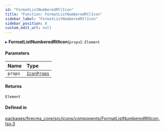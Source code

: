 ```yaml
---
id: "FormatListNumberedRtlIcon"
title: "Function: FormatListNumberedRtlIcon"
sidebar_label: "FormatListNumberedRtlIcon"
sidebar_position: 0
custom_edit_url: null
---
```


▸ **FormatListNumberedRtlIcon**(`props`): `Element`

#### Parameters

| Name | Type |
| :------ | :------ |
| `props` | [`IconProps`](../types/IconProps.md) |

#### Returns

`Element`

#### Defined in

[packages/firecms_core/src/icons/components/FormatListNumberedRtlIcon.tsx:3](https://github.com/FireCMSco/firecms/blob/d45f3739/packages/firecms_core/src/icons/components/FormatListNumberedRtlIcon.tsx#L3)
